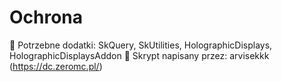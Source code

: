 # Ochrona
📌 Potrzebne dodatki: SkQuery, SkUtilities, HolographicDisplays, HolographicDisplaysAddon
📂 Skrypt napisany przez: arvisekkk (https://dc.zeromc.pl/)
